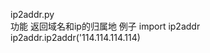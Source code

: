 
ip2addr.py  
    功能 返回域名和ip的归属地
    例子
        import ip2addr
        ip2addr.ip2addr('114.114.114.114)
